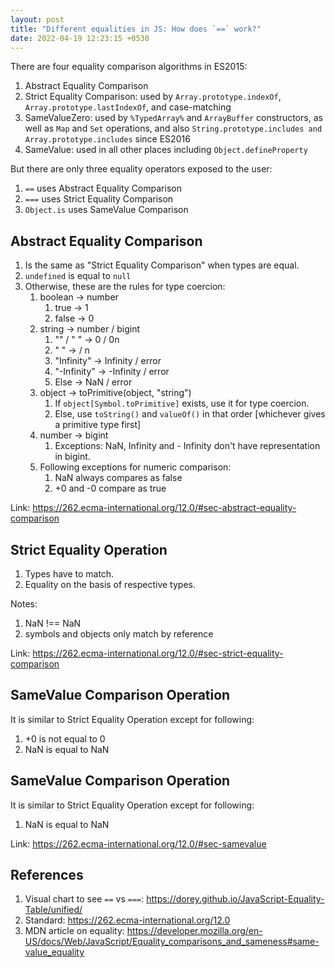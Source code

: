 ```yaml
---
layout: post
title: "Different equalities in JS: How does `==` work?"
date: 2022-04-19 12:23:15 +0530
---
```


There are four equality comparison algorithms in ES2015:

1.  Abstract Equality Comparison
2.  Strict Equality Comparison: used by `Array.prototype.indexOf`, `Array.prototype.lastIndexOf`, and case-matching
3.  SameValueZero: used by `%TypedArray%` and `ArrayBuffer` constructors, as well as `Map` and `Set` operations, and also `String.prototype.includes and` `Array.prototype.includes` since ES2016
4.  SameValue: used in all other places including `Object.defineProperty`

But there are only three equality operators exposed to the user:

1. `==` uses Abstract Equality Comparison
2. `===` uses Strict Equality Comparison
3. `Object.is` uses SameValue Comparison

## Abstract Equality Comparison

1. Is the same as "Strict Equality Comparison" when types are equal.
2. `undefined` is equal to `null`
3. Otherwise, these are the rules for type coercion:
   1. boolean → number
      1. true → 1
      2. false → 0
   2. string → number / bigint
      1. "" / " " → 0 / 0n
      2. " <finite> " → <finite> / <finite>n
      3. "Infinity" → Infinity / error
      4. "-Infinity" → -Infinity / error
      5. Else → NaN / error
   3. object → toPrimitive(object, "string")
      1. If `object[Symbol.toPrimitive]` exists, use it for type coercion.
      2. Else, use `toString()` and `valueOf()` in that order [whichever gives a primitive type first]
   4. number → bigint
      1. Exceptions: NaN, Infinity and - Infinity don't have representation in bigint.
   5. Following exceptions for numeric comparison:
      1. NaN always compares as false
      2. +0 and -0 compare as true

Link: https://262.ecma-international.org/12.0/#sec-abstract-equality-comparison

## Strict Equality Operation

1. Types have to match.
2. Equality on the basis of respective types.

Notes:

1. NaN !== NaN
2. symbols and objects only match by reference

Link: https://262.ecma-international.org/12.0/#sec-strict-equality-comparison

## SameValue Comparison Operation

It is similar to Strict Equality Operation except for following:

1. +0 is not equal to 0
2. NaN is equal to NaN

## SameValue Comparison Operation

It is similar to Strict Equality Operation except for following:

1. NaN is equal to NaN

Link: https://262.ecma-international.org/12.0/#sec-samevalue

## References

1. Visual chart to see `==` vs `===`: https://dorey.github.io/JavaScript-Equality-Table/unified/
2. Standard: https://262.ecma-international.org/12.0
3. MDN article on equality: https://developer.mozilla.org/en-US/docs/Web/JavaScript/Equality_comparisons_and_sameness#same-value_equality
